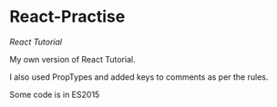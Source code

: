# React-Practise

*React Tutorial*

My own version of React Tutorial.

I also used PropTypes and added keys to comments as per the rules.

Some code is in ES2015
